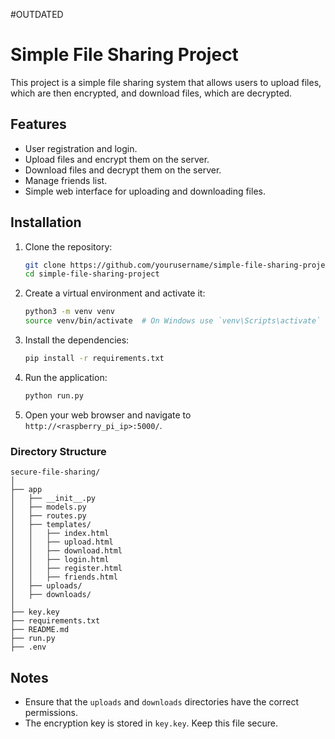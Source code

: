 #OUTDATED
# Simple File Sharing Project
This project is a simple file sharing system that allows users to upload files, which are then encrypted, and download files, which are decrypted.

## Features
- User registration and login.
- Upload files and encrypt them on the server.
- Download files and decrypt them on the server.
- Manage friends list.
- Simple web interface for uploading and downloading files.

## Installation
1. Clone the repository:
    ```sh
    git clone https://github.com/yourusername/simple-file-sharing-project.git
    cd simple-file-sharing-project
    ```

2. Create a virtual environment and activate it:
    ```sh
    python3 -m venv venv
    source venv/bin/activate  # On Windows use `venv\Scripts\activate`
    ```

3. Install the dependencies:
    ```sh
    pip install -r requirements.txt
    ```

4. Run the application:
    ```sh
    python run.py
    ```

5. Open your web browser and navigate to `http://<raspberry_pi_ip>:5000/`.

### Directory Structure
    secure-file-sharing/
    │
    ├── app                     
    │   ├── __init__.py
    │   ├── models.py
    │   ├── routes.py
    │   ├── templates/
    │   │   ├── index.html
    │   │   ├── upload.html
    │   │   ├── download.html
    │   │   ├── login.html
    │   │   ├── register.html
    │   │   ├── friends.html
    │   ├── uploads/
    │   ├── downloads/
    │
    ├── key.key
    ├── requirements.txt
    ├── README.md
    ├── run.py
    ├── .env
## Notes
- Ensure that the `uploads` and `downloads` directories have the correct permissions.
- The encryption key is stored in `key.key`. Keep this file secure.